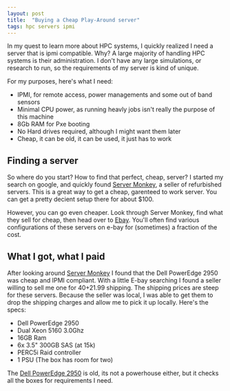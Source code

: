 ```yaml
---
layout: post
title:  "Buying a Cheap Play-Around server"
tags: hpc servers ipmi
---
```


In my quest to learn more about HPC systems, I quickly realized I need a server that is ipmi compatible. Why? A large majority of handling HPC systems is their administration. I don't have any large simulations, or research to run, so the requirements of my server is kind of unique.

For my purposes, here's what I need:

- IPMI, for remote access, power managements and some out of band sensors
- Minimal CPU power, as running heavly jobs isn't really the purpose of this machine
- 8Gb RAM for Pxe booting
- No Hard drives required, although I might want them later
- Cheap, it can be old, it can be used, it just has to work

## Finding a server

So where do you start? How to find that perfect, cheap, server? I started my search on google, and quickly found [Server Monkey](http://www.servermonkey.com/), a seller of refurbished servers. This is a great way to get a cheap, garenteed to work server. You can get a pretty decient setup there for about $100.

However, you can go even cheaper. Look through Server Monkey, find what they sell for cheap, then head over to [Ebay](www.ebay.com). You'll often find various configurations of these servers on e-bay for (sometimes) a fraction of the cost.

## What I got, what I paid

After looking around [Server Monkey](http://www.servermonkey.com/) I found that the Dell PowerEdge 2950 was cheap and IPMI compliant. With a little E-bay searching I found a seller willing to sell me one for $40+$21.99 shipping. The shipping prices are steep for these servers. Because the seller was local, I was able to get them to drop the shipping charges and allow me to pick it up locally. Here's the specs:

- Dell PowerEdge 2950
- Dual Xeon 5160 3.0Ghz
- 16GB Ram
- 6x 3.5" 300GB SAS (at 15k)
- PERC5i Raid controller
- 1 PSU (The box has room for two)

The [Dell PowerEdge 2950](http://www.dell.com/us/dfb/p/poweredge-2950/pd) is old, its not a powerhouse either, but it checks all the boxes for requirements I need.